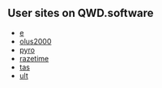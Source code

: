 <section>

# User sites on QWD.software

* [e](e/)
* [olus2000](olus2000/)
* [pyro](pyro/)
* [razetime](razetime/)
* [tas](tas/)
* [ult](ult/)

</section>